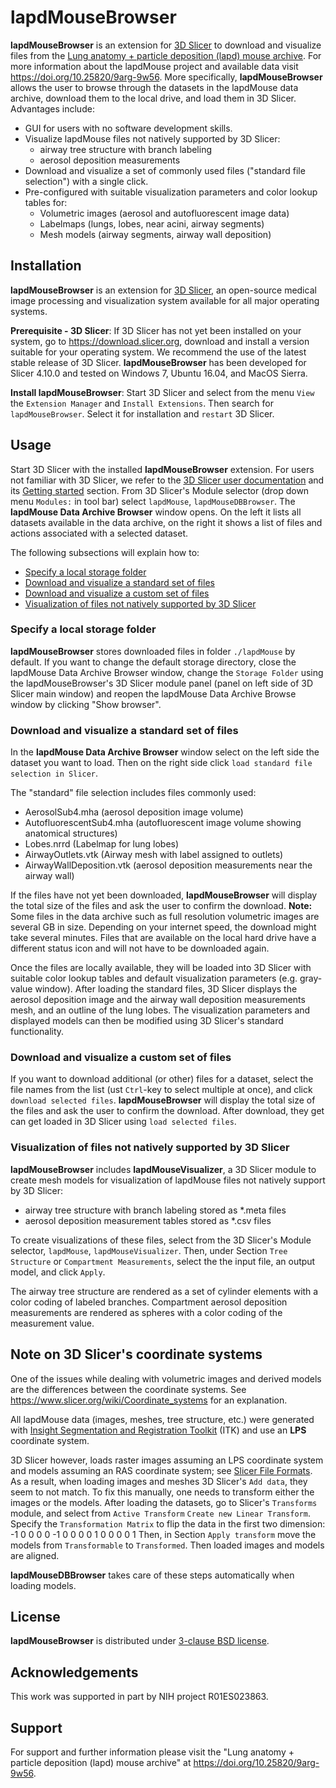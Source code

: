 # lapdMouseBrowser

**lapdMouseBrowser** is an extension for [3D Slicer](https://www.slicer.org) to
download and visualize files from the
[Lung anatomy + particle deposition (lapd) mouse archive](https://doi.org/10.25820/9arg-9w56).
For more information about the lapdMouse project and available data visit
<https://doi.org/10.25820/9arg-9w56>. More specifically, **lapdMouseBrowser** allows
the user to browse through the datasets in the lapdMouse data archive, download them
to the local drive, and load them in 3D Slicer. Advantages include:

  * GUI for users with no software development skills.
  * Visualize lapdMouse files not natively supported by 3D Slicer:
     * airway tree structure with branch labeling
     * aerosol deposition measurements
  * Download and visualize a set of commonly used files ("standard file
    selection") with a single click.
  * Pre-configured with suitable visualization parameters and color lookup
    tables for:
    * Volumetric images (aerosol and autofluorescent image data)
    * Labelmaps (lungs, lobes, near acini, airway segments)
    * Mesh models (airway segments, airway wall deposition)

## Installation

**lapdMouseBrowser** is an extension for [3D Slicer](https://www.slicer.org),
an open-source medical image processing and visualization system available for
all major operating systems.

**Prerequisite - 3D Slicer**: If 3D Slicer has not yet been installed on your system,
go to <https://download.slicer.org>, download and install a version suitable
for your operating system. We recommend the use of the latest stable release of
3D Slicer. **lapdMouseBrowser** has been developed for Slicer 4.10.0 and tested
on Windows 7, Ubuntu 16.04, and MacOS Sierra.

**Install lapdMouseBrowser**: Start 3D Slicer and select from the menu `View`
the `Extension Manager` and `Install Extensions`. Then search for
`lapdMouseBrowser`. Select it for installation and `restart` 3D Slicer.

## Usage

Start 3D Slicer with the installed **lapdMouseBrowser** extension.
For users not familiar with 3D Slicer, we refer to the
[3D Slicer user documentation](https://www.slicer.org/wiki/Documentation/4.8)
and its [Getting started](https://www.slicer.org/wiki/New_users) section.
From 3D Slicer's Module selector (drop down menu `Modules:` in tool bar) select
`lapdMouse`, `lapdMouseDBBrowser`. The **lapdMouse Data Archive Browser** window opens.
On the left it lists all datasets available in the data archive, on the right it
shows a list of files and actions associated with a selected dataset.

The following subsections will explain how to:

  * [Specify a local storage folder](#specifyalocalstoragefolder)
  * [Download and visualize a standard set of files](#downloadandvisualizeastandardsetoffiles)
  * [Download and visualize a custom set of files](#downloadandvisualizeacustomsetoffiles)
  * [Visualization of files not natively supported by 3D Slicer](#visualizationoffilesnotnativelysupportedby3dslicer)

### Specify a local storage folder

**lapdMouseBrowser** stores downloaded files in folder `./lapdMouse` by default.
If you want to change the default storage directory, close the lapdMouse Data Archive
Browser window, change the `Storage Folder` using the lapdMouseBrowser's 3D
Slicer module panel (panel on left side of 3D Slicer main window) and reopen the
lapdMouse Data Archive Browse window by clicking "Show browser".

### Download and visualize a standard set of files

In the **lapdMouse Data Archive Browser** window select on the left side the dataset
you want to load. Then on the right side click `load standard file selection
in Slicer`.

The "standard" file selection includes files commonly used:

  * AerosolSub4.mha (aerosol deposition image volume)
  * AutofluorescentSub4.mha (autofluorescent image volume showing anatomical
    structures)
  * Lobes.nrrd (Labelmap for lung lobes)
  * AirwayOutlets.vtk (Airway mesh with label assigned to outlets)
  * AirwayWallDeposition.vtk (aerosol deposition measurements near the airway
    wall)

If the files have not yet been downloaded, **lapdMouseBrowser** will display the
total size of the files and ask the user to confirm the download. **Note:** Some
files in the data archive such as full resolution volumetric images are several GB
in size. Depending on your internet speed, the download might take several
minutes. Files that are available on the local hard drive have a different
status icon and will not have to be downloaded again.

Once the files are locally available, they will be loaded into 3D Slicer with
suitable color lookup tables and default visualization parameters (e.g.
gray-value window). After loading the standard files, 3D Slicer displays the
aerosol deposition image and the airway wall deposition measurements mesh, and
an outline of the lung lobes. The visualization parameters and displayed models
can then be modified using 3D Slicer's standard functionality.

### Download and visualize a custom set of files

If you want to download additional (or other) files for a dataset, select the
file names from the list (ust `Ctrl`-key to select multiple at once), and click
`download selected files`. **lapdMouseBrowser** will display the total size of
the files and ask the user to confirm the download. After download, they get can
get loaded in 3D Slicer using `load selected files`.

### Visualization of files not natively supported by 3D Slicer

**lapdMouseBrowser** includes **lapdMouseVisualizer**, a 3D Slicer module to
create mesh models for visualization of lapdMouse files not natively support by
3D Slicer:
  * airway tree structure with branch labeling stored as \*.meta files
  * aerosol deposition measurement tables stored as \*.csv files

To create visualizations of these files, select from the  3D Slicer's Module
selector, `lapdMouse`, `lapdMouseVisualizer`. Then, under Section `Tree Structure`
or `Compartment Measurements`, select the the input file, an output model, and
click `Apply`.

The airway tree structure are rendered as a set of cylinder elements with a
color coding of labeled branches. Compartment aerosol deposition measurements
are rendered as spheres with a color coding of the measurement value.

## Note on 3D Slicer's coordinate systems
One of the issues while dealing with volumetric images and derived models are
the differences between the coordinate systems. See
https://www.slicer.org/wiki/Coordinate_systems for an explanation.

All lapdMouse data (images, meshes, tree structure, etc.) were generated with
[Insight Segmentation and Registration Toolkit](https://itk.org) (ITK) and use
an **LPS** coordinate system.

3D Slicer however, loads raster images assuming an LPS coordinate system and
models assuming an RAS coordinate system; see [Slicer File Formats](https://www.slicer.org/wiki/Documentation/4.4/SlicerApplication/SupportedDataFormat).
As a result, when loading images and meshes 3D Slicer's `Add data`, they seem
to not match.
To fix this manually, one needs to transform either the images or the models.
After loading the datasets, go to Slicer's `Transforms` module, and select 
from `Active Transform` `Create new Linear Transform`. Specify the
`Transformation Matrix` to flip the data in the first two dimension:
-1  0  0  0
 0 -1  0  0
 0  0  1  0
 0  0  0  1
Then, in Section `Apply transform` move the models from `Transformable` to
`Transformed`. Then loaded images and models are aligned.

**lapdMouseDBBrowser** takes care of these steps automatically when loading
models.

## License

**lapdMouseBrowser** is distributed under [3-clause BSD license](LICENSE.txt).

## Acknowledgements

This work was supported in part by NIH project R01ES023863.

## Support

For support and further information please visit the
"Lung anatomy + particle deposition (lapd) mouse archive"
at <https://doi.org/10.25820/9arg-9w56>.

